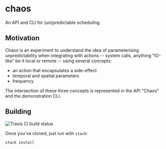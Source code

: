 # chaos

An API and CLI for (un)predictable scheduling.

## Motivation

Chaos is an experiment to understand the idea of parameterising unpredictability
when integrating with actions -- system calls, anything "IO-like" be it local
or remote -- using several concepts:

 * an action that encapsulates a side-effect
 * temporal and spatial parameters
 * frequency

The intersection of these three concepts is represented in the API "Chaos"
and the demonstration CLI.

## Building

![Travis CI build status](https://travis-ci.org/atcol/chaos.svg?branch=master)

Once you've cloned, just run with `stack`:

```
stack install
```
